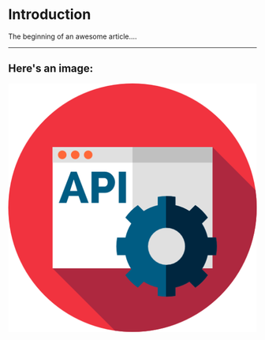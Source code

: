# Introduction

The beginning of an awesome article....

---

## Here's an image:

![Image](../assets/images/api.png)